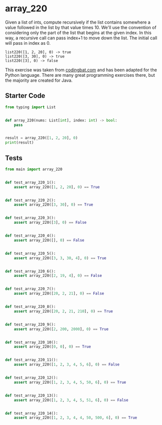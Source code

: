 # array_220





Given a list of ints, compute recursively if the list contains somewhere a value followed in the list by that value times 10. We'll use the convention of considering only the part of the list that begins at the given index. In this way, a recursive call can pass index+1 to move down the list. The initial call will pass in index as 0.

```
list220([1, 2, 20], 0) -> true
list220([3, 30], 0) -> true
list220([3], 0) -> false
```

This exercise was taken from [codingbat.com](https://codingbat.com/prob/p173469) and has been adapted for the Python language. There are many great programming exercises there, but the majority are created for Java.

## Starter Code
```python
from typing import List


def array_220(nums: List[int], index: int) -> bool:
    pass


result = array_220([1, 2, 20], 0)
print(result)
```

## Tests
```python
from main import array_220


def test_array_220_1():
    assert array_220([1, 2, 20], 0) == True


def test_array_220_2():
    assert array_220([3, 30], 0) == True


def test_array_220_3():
    assert array_220([3], 0) == False


def test_array_220_4():
    assert array_220([], 0) == False


def test_array_220_5():
    assert array_220([3, 3, 30, 4], 0) == True


def test_array_220_6():
    assert array_220([2, 19, 4], 0) == False


def test_array_220_7():
    assert array_220([20, 2, 21], 0) == False


def test_array_220_8():
    assert array_220([20, 2, 21, 210], 0) == True


def test_array_220_9():
    assert array_220([2, 200, 2000], 0) == True


def test_array_220_10():
    assert array_220([0, 0], 0) == True


def test_array_220_11():
    assert array_220([1, 2, 3, 4, 5, 6], 0) == False


def test_array_220_12():
    assert array_220([1, 2, 3, 4, 5, 50, 6], 0) == True


def test_array_220_13():
    assert array_220([1, 2, 3, 4, 5, 51, 6], 0) == False


def test_array_220_14():
    assert array_220([1, 2, 3, 4, 4, 50, 500, 6], 0) == True
```

